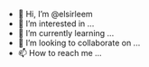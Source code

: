 - 👋 Hi, I’m @elsirleem
- 👀 I’m interested in ...
- 🌱 I’m currently learning ...
- 💞️ I’m looking to collaborate on ...
- 📫 How to reach me ...

<!---
elsirleem/elsirleem is a ✨ special ✨ repository because its `README.md` (this file) appears on your GitHub profile.
You can click the Preview link to take a look at your changes.
--->
